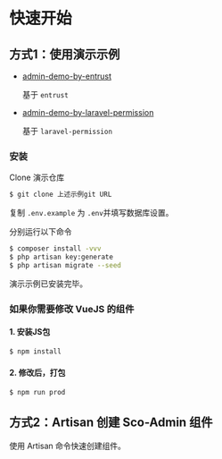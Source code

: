 # 快速开始


## 方式1：使用演示示例

- [admin-demo-by-entrust](https://github.com/ScoLib/admin-demo-by-entrust.git)

    基于 `entrust`

- [admin-demo-by-laravel-permission](https://github.com/ScoLib/admin-demo-by-laravel-permission.git)
    
    基于 `laravel-permission`

### 安装

Clone 演示仓库

```sh
$ git clone 上述示例git URL
```

复制 `.env.example` 为 `.env`并填写数据库设置。

分别运行以下命令

```sh
$ composer install -vvv
$ php artisan key:generate
$ php artisan migrate --seed
```

演示示例已安装完毕。


### 如果你需要修改 VueJS 的组件

#### 1. 安装JS包

```sh
$ npm install
```

#### 2. 修改后，打包

```sh
$ npm run prod
```

## 方式2：Artisan 创建 Sco-Admin 组件

使用 Artisan 命令快速创建组件。